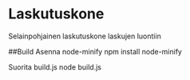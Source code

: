 Laskutuskone
============

Selainpohjainen laskutuskone laskujen luontiin

##Build
Asenna node-minify
npm install node-minify  

Suorita build.js
node build.js

